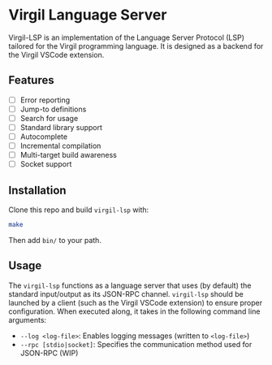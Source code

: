 # Virgil Language Server

Virgil-LSP is an implementation of the Language Server Protocol (LSP) tailored for the Virgil programming language. It is designed as a backend for the Virgil VSCode extension.

## Features
- [ ] Error reporting
- [ ] Jump-to definitions
- [ ] Search for usage
- [ ] Standard library support
- [ ] Autocomplete
- [ ] Incremental compilation
- [ ] Multi-target build awareness
- [ ] Socket support

## Installation

Clone this repo and build `virgil-lsp` with:

```sh
make
```

Then add `bin/` to your path.

## Usage

The `virgil-lsp` functions as a language server that uses (by default) the standard input/output as its JSON-RPC channel. `virgil-lsp` should be launched by a client (such as the Virgil VSCode extension) to ensure proper configuration. When executed along, it takes in the following command line arguments:
- `--log <log-file>`: Enables logging messages (written to `<log-file>`)
- `--rpc [stdio|socket]`: Specifies the communication method used for JSON-RPC (WIP)
